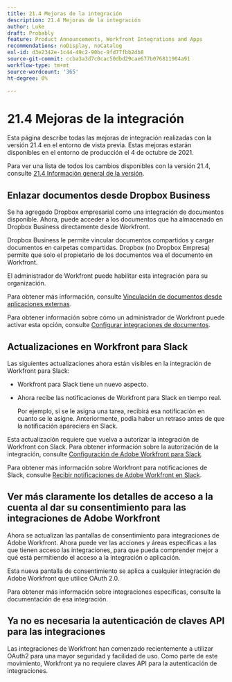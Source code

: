 ```yaml
---
title: 21.4 Mejoras de la integración
description: 21.4 Mejoras de la integración
author: Luke
draft: Probably
feature: Product Announcements, Workfront Integrations and Apps
recommendations: noDisplay, noCatalog
exl-id: d3e2342e-1c44-49c2-90bc-9fd77fbb2db8
source-git-commit: ccba3a3d7c0cac50dbd29cae677b076811904a91
workflow-type: tm+mt
source-wordcount: '365'
ht-degree: 0%

---
```


# 21.4 Mejoras de la integración

Esta página describe todas las mejoras de integración realizadas con la versión 21.4 en el entorno de vista previa. Estas mejoras estarán disponibles en el entorno de producción el 4 de octubre de 2021.

Para ver una lista de todos los cambios disponibles con la versión 21.4, consulte [21.4 Información general de la versión](../../../product-announcements/product-releases/21.4-release-activity/21.4-release-overview.md).

## Enlazar documentos desde Dropbox Business

Se ha agregado Dropbox empresarial como una integración de documentos disponible. Ahora, puede acceder a los documentos que ha almacenado en Dropbox Business directamente desde Workfront.

Dropbox Business le permite vincular documentos compartidos y cargar documentos en carpetas compartidas. Dropbox (no Dropbox Empresa) permite que solo el propietario de los documentos vea el documento en Workfront.

El administrador de Workfront puede habilitar esta integración para su organización.

Para obtener más información, consulte [Vinculación de documentos desde aplicaciones externas](../../../documents/adding-documents-to-workfront/link-documents-from-external-apps.md).

Para obtener información sobre cómo un administrador de Workfront puede activar esta opción, consulte [Configurar integraciones de documentos](../../../administration-and-setup/configure-integrations/configure-document-integrations.md).

## Actualizaciones en Workfront para Slack

Las siguientes actualizaciones ahora están visibles en la integración de Workfront para Slack:

* Workfront para Slack tiene un nuevo aspecto.
* Ahora recibe las notificaciones de Workfront para Slack en tiempo real.

  Por ejemplo, si se le asigna una tarea, recibirá esa notificación en cuanto se le asigne. Anteriormente, podía haber un retraso antes de que la notificación apareciera en Slack.

Esta actualización requiere que vuelva a autorizar la integración de Workfront con Slack. Para obtener información sobre la autorización de la integración, consulte [Configuración de Adobe Workfront para Slack](../../../workfront-integrations-and-apps/using-workfront-with-slack/configure-workfront-for-slack.md).

Para obtener más información sobre Workfront para notificaciones de Slack, consulte [Recibir notificaciones de Adobe Workfront en Slack](../../../workfront-integrations-and-apps/using-workfront-with-slack/receive-workfront-notifications-in-slack.md).

## Ver más claramente los detalles de acceso a la cuenta al dar su consentimiento para las integraciones de Adobe Workfront

Ahora se actualizan las pantallas de consentimiento para integraciones de Adobe Workfront. Ahora puede ver las acciones y áreas específicas a las que tienen acceso las integraciones, para que pueda comprender mejor a qué está permitiendo el acceso a la integración o aplicación.

Esta nueva pantalla de consentimiento se aplica a cualquier integración de Adobe Workfront que utilice OAuth 2.0.

Para obtener más información sobre integraciones específicas, consulte la documentación de esa integración.

## Ya no es necesaria la autenticación de claves API para las integraciones

Las integraciones de Workfront han comenzado recientemente a utilizar OAuth2 para una mayor seguridad y facilidad de uso. Como parte de este movimiento, Workfront ya no requiere claves API para la autenticación de integraciones.
